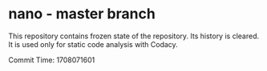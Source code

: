 # nano - master branch

This repository contains frozen state of the repository.
Its history is cleared. It is used only for static code
analysis with Codacy.

Commit Time: 1708071601